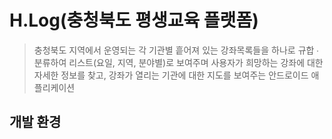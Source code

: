# H.Log(충청북도 평생교육 플랫폼)
> 충청북도 지역에서 운영되는 각 기관별 흩어져 있는 강좌목록들을 하나로 규합 ∙ 분류하여 리스트(요일, 지역, 분야별)로 보여주며 사용자가 희망하는 강좌에 대한 자세한 정보를 찾고, 강좌가 열리는 기관에 대한 지도를 보여주는 안드로이드 애플리케이션

## 개발 환경

